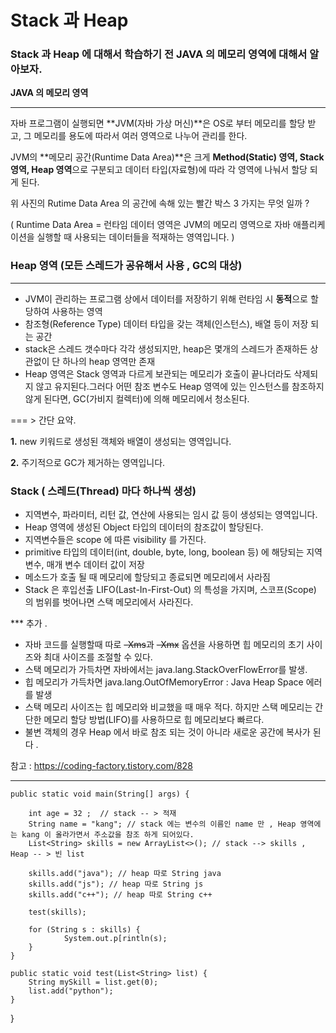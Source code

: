 # Stack 과 Heap






### Stack 과 Heap 에 대해서 학습하기 전 JAVA 의 메모리 영역에 대해서 알아보자.

**JAVA 의 메모리 영역**

---

자바 프로그램이 실행되면 **JVM(자바 가상 머신)**은 OS로 부터 메모리를 할당 받고, 그 메모리를 용도에 따라서 여러 영역으로 나누어 관리를 한다.

JVM의 **메모리 공간(Runtime Data Area)**은 크게 **Method(Static) 영역, Stack 영역, Heap 영역**으로 구분되고 데이터 타입(자료형)에 따라 각 영역에 나눠서 할당 되게 된다.



위 사진의 Rutime Data Area 의 공간에 속해 있는 빨간 박스 3 가지는 무엇 일까 ? 

( Runtime Data Area = 런타임 데이터 영역은 JVM의 메모리 영역으로 자바 애플리케이션을 실행할 때 사용되는 데이터들을 적재하는 영역입니다. ) 

### Heap 영역 **(모든 스레드가 공유해서 사용 , GC의 대상)**

---

- JVM이 관리하는 프로그램 상에서 데이터를 저장하기 위해 런타임 시 **동적**으로 할당하여 사용하는 영역
- 참조형(Reference Type) 데이터 타입을 갖는 객체(인스턴스), 배열 등이 저장 되는 공간
- stack은 스레드 갯수마다 각각 생성되지만, heap은 몇개의 스레드가 존재하든 상관없이 단 하나의 heap 영역만 존재
- Heap 영역은 Stack 영역과 다르게 보관되는 메모리가 호출이 끝나더라도 삭제되지 않고 유지된다.그러다 어떤 참조 변수도 Heap 영역에 있는 인스턴스를 참조하지 않게 된다면, GC(가비지 컬렉터)에 의해 메모리에서 청소된다.

=== > 간단 요약.

**1.** new 키워드로 생성된 객체와 배열이 생성되는 영역입니다.

**2.** 주기적으로 GC가 제거하는 영역입니다.

### Stack  ( **스레드(Thread) 마다 하나씩 생성)**

- 지역변수, 파라미터, 리턴 값, 연산에 사용되는 임시 값 등이 생성되는 영역입니다.
- Heap 영역에 생성된 Object 타입의 데이터의 참조값이 할당된다.
- 지역변수들은 scope 에 따른 visibility 를 가진다.
- primitive 타입의 데이터(int, double, byte, long, boolean 등) 에 해당되는 지역변수, 매개 변수 데이터 값이 저장
- 메소드가 호출 될 때 메모리에 할당되고 종료되면 메모리에서 사라짐
- Stack 은 후입선출 LIFO(Last-In-First-Out) 의 특성을 가지며, 스코프(Scope) 의 범위를 벗어나면 스택 메모리에서 사라진다.

*** 추가 .

- 자바 코드를 실행할때 따로 ~~-Xms~~과 ~~-Xmx~~ 옵션을 사용하면 힙 메모리의 초기 사이즈와 최대 사이즈를 조절할 수 있다.
- 스택 메모리가 가득차면 자바에서는 java.lang.StackOverFlowError를 발생.
- 힙 메모리가 가득차면 java.lang.OutOfMemoryError : Java Heap Space 에러를 발생
- 스택 메모리 사이즈는 힙 메모리와 비교했을 때 매우 적다. 하지만 스택 메모리는 간단한 메모리 할당 방법(LIFO)를 사용하므로 힙 메모리보다 빠르다.
- 불변 객체의 경우 Heap 에서 바로 참조 되는 것이 아니라 새로운 공간에 복사가 된다 .

참고 : https://coding-factory.tistory.com/828

---

	public static void main(String[] args) {

		int age = 32 ;  // stack -- > 적재 
		String name = "kang"; // stack 에는 변수의 이름인 name 만 , Heap 영역에는 kang 이 올라가면서 주소값을 참조 하게 되어있다.
		List<String> skills = new ArrayList<>(); // stack --> skills , Heap -- > 빈 list 
		
		skills.add("java"); // heap 따로 String java 
		skills.add("js"); // heap 따로 String js
		skills.add("c++"); // heap 따로 String c++

		test(skills);
		
		for (String s : skills) {
				System.out.p[rintln(s);
		}
	}

	public static void test(List<String> list) {
		String mySkill = list.get(0);
		list.add("python");
	}
}
